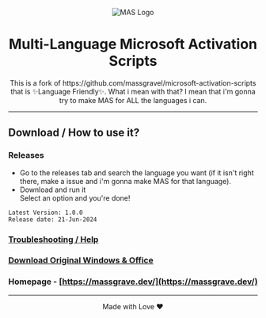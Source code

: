 <p align="center"><img src="https://massgrave.dev/img/logo_small.png" alt="MAS Logo"></p>

<h1 align="center">Multi-Language Microsoft Activation Scripts</h1>

<p align="center">This is a fork of https://github.com/massgravel/microsoft-activation-scripts that is ✨️Language Friendly✨️. What i mean with that? I mean that i'm gonna try to make MAS for ALL the languages i can.</p>

 
</p>

<hr>

## Download / How to use it?

### Releases

-   Go to the releases tab and search the language you want (if it isn't right there, make a issue and i'm gonna make MAS for that language).
-   Download and run it  
Select an option and you're done!  


```
Latest Version: 1.0.0
Release date: 21-Jun-2024
```

### [Troubleshooting / Help](https://massgrave.dev/troubleshoot)
### [Download Original Windows & Office](https://massgrave.dev/genuine-installation-media)
### Homepage - [https://massgrave.dev/](https://massgrave.dev/)

---

<p align="center">Made with Love ❤️</p>

